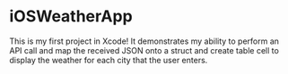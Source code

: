 # iOSWeatherApp


This is my first project in Xcode! It demonstrates my ability to perform an API call and map the received JSON onto a struct and create table cell to display the weather for each city that the user enters.